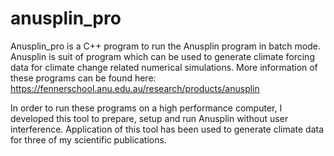 # anusplin_pro


Anusplin_pro is a C++ program to run the Anusplin program in batch mode.
Anusplin is suit of program which can be used to generate climate forcing data for climate change related numerical simulations.
More information of these programs can be found here: https://fennerschool.anu.edu.au/research/products/anusplin

In order to run these programs on a high performance computer, I developed this tool to prepare, setup and run Anusplin without user interference.
Application of this tool has been used to generate climate data for three of my scientific publications.
